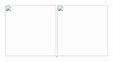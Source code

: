  <div style="margin: 0 auto;">
  <a href="https://github.com/lucasmarquisio">
  <img height="160em" src="https://github-readme-stats.vercel.app/api?username=lucasmarquisio&show_icons=true&theme=dark&include_all_commits=true&count_private=true"/>
  <img height="160em" src="https://github-readme-stats.vercel.app/api/top-langs/?username=lucasmarquisio&layout=compact&langs_count=7&theme=dark"/>
</div>
